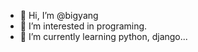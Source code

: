 - 👋 Hi, I’m @bigyang
- 👀 I’m interested in programing.
- 🌱 I’m currently learning python, django...

<!---
sadhong/sadhong is a ✨ special ✨ repository because its `README.md` (this file) appears on your GitHub profile.
You can click the Preview link to take a look at your changes.
--->
